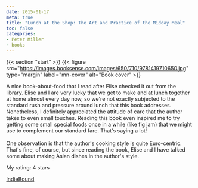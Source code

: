 ```yaml
---
date: 2015-01-17
meta: true
title: "Lunch at the Shop: The Art and Practice of the Midday Meal"
toc: false
categories:
- Peter Miller
- books
---
```


{{< section "start" >}}
{{< figure src="https://images.booksense.com/images/650/710/9781419710650.jpg" type="margin" label="mn-cover" alt="Book cover" >}}

A nice book-about-food that I read after Elise checked it out from the library. Elise and I are very lucky that we get to make and at lunch together at home almost every day now, so we're not exactly subjected to the standard rush and pressure around lunch that this book addresses. Nonetheless, I definitely appreciated the attitude of care that the author takes to even small touches. Reading this book even inspired me to try getting some small special foods once in a while (like fig jam) that we might use to complement our standard fare. That's saying a lot! <br /><br />One observation is that the author's cooking style is quite Euro-centric. That's fine, of course, but since reading the book, Elise and I have talked some about making Asian dishes in the author's style.

My rating: 4 stars  

[IndieBound](https://www.indiebound.org/book/9781419710650)
